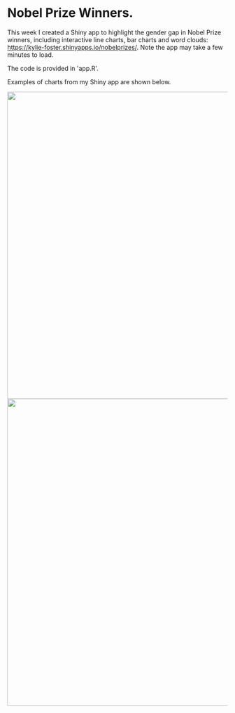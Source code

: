 # Nobel Prize Winners.

This week I created a Shiny app to highlight the gender gap in Nobel Prize winners, 
including interactive line charts, bar charts and word clouds: https://kylie-foster.shinyapps.io/nobelprizes/. Note the app may take a few minutes to load.

The code is provided in 'app.R'.

Examples of charts from my Shiny app are shown below.

<img src="https://pbs.twimg.com/media/D6vuzG0VsAEBe5M.jpg" width="700"/>


<img src="https://pbs.twimg.com/media/D6vuzGyVUAALyqe.jpg" width="700"/>


